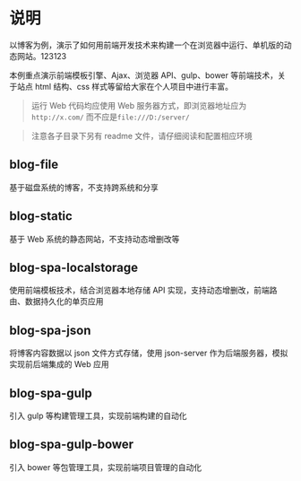 # 说明

以博客为例，演示了如何用前端开发技术来构建一个在浏览器中运行、单机版的动态网站。123123

本例重点演示前端模板引擎、Ajax、浏览器 API、gulp、bower 等前端技术，关于站点 html 结构、css 样式等留给大家在个人项目中进行丰富。

> 运行 Web 代码均应使用 Web 服务器方式，即浏览器地址应为`http://x.com/` 而不应是`file:///D:/server/`

> 注意各子目录下另有 readme 文件，请仔细阅读和配置相应环境

## blog-file

基于磁盘系统的博客，不支持跨系统和分享

## blog-static

基于 Web 系统的静态网站，不支持动态增删改等

## blog-spa-localstorage

使用前端模板技术，结合浏览器本地存储 API 实现，支持动态增删改，前端路由、数据持久化的单页应用

## blog-spa-json

将博客内容数据以 json 文件方式存储，使用 json-server 作为后端服务器，模拟实现前后端集成的 Web 应用

## blog-spa-gulp

引入 gulp 等构建管理工具，实现前端构建的自动化

## blog-spa-gulp-bower

引入 bower 等包管理工具，实现前端项目管理的自动化
